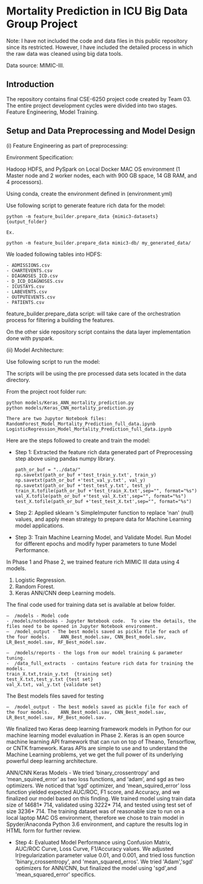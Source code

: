 # Mortality Prediction in ICU Big Data Group Project

Note: I have not included the code and data files in this public repository since its restricted. However, I have included the detailed process in which the raw data was cleaned using big data tools. 

Data source: MIMIC-III.

## Introduction

The repository contains final CSE-6250 project code created by Team 03.  The entire project development cycles were divided into two stages. Feature Engineering, Model Training.

## Setup and Data Preprocessing and Model Design


(i)  Feature Engineering as part of preprocessing:

Environment Specification:

Hadoop HDFS, and PySpark on Local Docker MAC OS environment (1 Master node and 2 worker nodes, each with 900 GB space, 14 GB RAM, and 4 processors).

Using conda, create the environment defined in (environment.yml) 

Use following script to generate feature rich data for the model:

```
python -m feature_builder.prepare_data {mimic3-datasets} {output_folder}

Ex. 

python -m feature_builder.prepare_data mimic3-db/ my_generated_data/
```


We loaded following tables into HDFS:

	- ADMISSIONS.csv
	- CHARTEVENTS.csv
	- DIAGNOSES_ICD.csv
	- D_ICD_DIAGNOSES.csv
	- ICUSTAYS.csv
	- LABEVENTS.csv
	- OUTPUTEVENTS.csv
	- PATIENTS.csv

feature_builder.prepare_data script: will take care of the orchestration process for filtering a building the features.

On the other side repository script contains the data layer implementation done with pyspark. 


(ii) Model Architecture:

Use following script to run the model:

The scripts will be using the pre processed data sets located in the data directory.

From the project root folder run:
```
python models/Keras_ANN_mortality_prediction.py
python models/Keras_CNN_mortality_prediction.py

There are two Jupytor Notebook files:
RandomForest_Model_Mortality_Prediction_full_data.ipynb
LogisticRegression_Model_Mortality_Prediction_full_data.ipynb
```

Here are the steps followed to create and train the model:
- Step 1:
  Extracted the feature rich data generated part of Preprocessing step above using pandas numpy library.

    ```
    path_or_buf = "../data/"    
    np.savetxt(path_or_buf +'test_train_y.txt', train_y)  
    np.savetxt(path_or_buf +'test_val_y.txt', val_y)    
    np.savetxt(path_or_buf +'test_test_y.txt', test_y) 
    train_X.tofile(path_or_buf +'test_train_X.txt',sep="", format="%s")   
    val_X.tofile(path_or_buf +'test_val_X.txt',sep="", format="%s")    
    test_X.tofile(path_or_buf +'test_test_X.txt',sep="", format="%s")
    ```


- Step 2:
Applied sklearn 's SimpleImputer function to replace 'nan' (null) values, and apply mean strategy to prepare data for Machine Learning model applications.

- Step 3:
Train Machine Learning Model, and Validate Model. Run Model for different epochs and modify hyper parameters to tune Model Performance.  

In Phase 1 and Phase 2, we trained feature rich MIMIC III data using 4 models.
1. Logistic Regression.
2. Random Forest. 
3. Keras ANN/CNN deep Learning models. 

The final code used for training data set is available at below folder.

```
—  /models - Model code
- /models/notebooks - Jupyter Notebook code.  To view the details, the files need to be opened in Jupyter Notebook environment. 
—  /model_output - The best models saved as pickle file for each of the four models.    ANN_Best_model.sav, CNN_Best_model.sav, LR_Best_model.sav, RF_Best_model.sav.

—  /models/reports - the logs from our model training & parameter tuning.
-  /data_full_extracts  - contains feature rich data for training the models.  
train_X.txt,train_y.txt  {training set}
test_X.txt,test_y.txt {test set}
val_X.txt, val_y.txt {validate set}
```

 The Best models files saved for testing

```
—  /model_output - The best models saved as pickle file for each of the four models.    ANN_Best_model.sav, CNN_Best_model.sav, LR_Best_model.sav, RF_Best_model.sav.

```



We finalized two Keras deep learning  framework models in Python for our machine learning model evaluation in Phase 2.  Keras is an open source machine learning API framework that can run on top of Theano, Tensorflow, or CNTK framework. Karas APIs are simple to use and to understand the Machine Learning problems, yet we get the full power of its underlying powerful deep learning architecture.  


ANN/CNN Keras Models -  We tried ‘binary_crossentropy’ and ‘mean_squired_error’ as two loss functions, and ‘adam’, and sgd as two optimizers. We noticed that ‘sgd’ optimizer, and ‘mean_squired_error’ loss function yielded expected AUC/ROC, F1 score, and Accuracy, and we finalized our model based on this finding. We trained model  using train data size of 14681* 714, validated using 3222* 714, and tested using test set of size 3236* 714. The training dataset was of reasonable size to run on a local laptop MAC OS environment, therefore we chose to train model in Spyder/Anaconda Python 3.6 environment, and capture the results log in HTML form for further review. 

- Step 4:
Evaluated Model Performance using Confusion Matrix, AUC/ROC Curve, Loss Curve, F1/Accuracy values.  We adjusted lr(regularization parameter value 0.01, and 0.001, and tried loss function 'binary_crossentropy', and 'mean_squared_erros'.  We tried 'Adam','sgd' optimizers for ANN/CNN, but finalized the model using 'sgd',and 'mean_squared_error' specifics.
